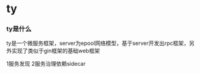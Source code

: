 # ty
### ty是什么
ty是一个微服务框架，server为epool网络模型，基于server开发出rpc框架，另外实现了类似于gin框架的基础web框架

1服务发现
2服务治理依赖sidecar
